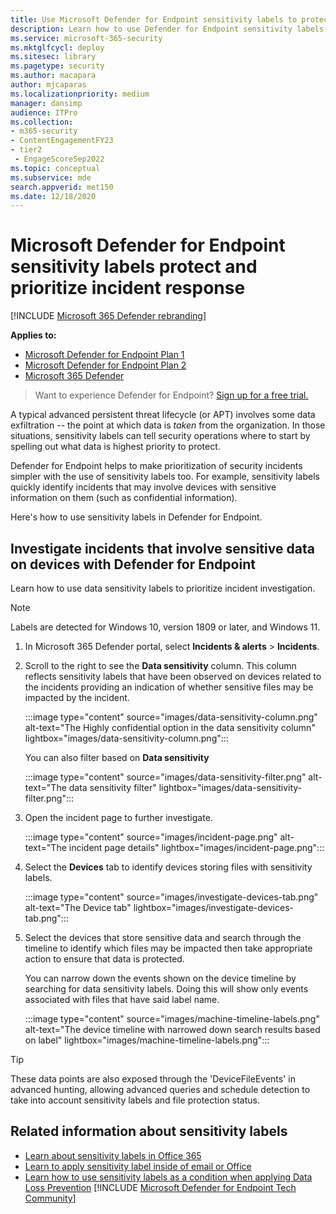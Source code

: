 ```yaml
---
title: Use Microsoft Defender for Endpoint sensitivity labels to protect your data and prioritize security incident response
description: Learn how to use Defender for Endpoint sensitivity labels to protect, prioritize, and investigate incidents that involve data loos, dlp, security incidents.
ms.service: microsoft-365-security
ms.mktglfcycl: deploy
ms.sitesec: library
ms.pagetype: security
ms.author: macapara
author: mjcaparas
ms.localizationpriority: medium
manager: dansimp
audience: ITPro
ms.collection: 
- m365-security
- ContentEngagementFY23
- tier2
 - EngageScoreSep2022
ms.topic: conceptual
ms.subservice: mde
search.appverid: met150
ms.date: 12/18/2020
---
```


# Microsoft Defender for Endpoint sensitivity labels protect and prioritize incident response

[!INCLUDE [Microsoft 365 Defender rebranding](../../includes/microsoft-defender.md)]

**Applies to:**
- [Microsoft Defender for Endpoint Plan 1](https://go.microsoft.com/fwlink/p/?linkid=2154037)
- [Microsoft Defender for Endpoint Plan 2](https://go.microsoft.com/fwlink/p/?linkid=2154037)
- [Microsoft 365 Defender](https://go.microsoft.com/fwlink/?linkid=2118804)

> Want to experience Defender for Endpoint? [Sign up for a free trial.](https://signup.microsoft.com/create-account/signup?products=7f379fee-c4f9-4278-b0a1-e4c8c2fcdf7e&ru=https://aka.ms/MDEp2OpenTrial?ocid=docs-wdatp-exposedapis-abovefoldlink)

A typical advanced persistent threat lifecycle (or APT) involves some data exfiltration -- the point at which data is *taken* from the organization. In those situations, sensitivity labels can tell security operations where to start by spelling out what data is highest priority to protect.

Defender for Endpoint helps to make prioritization of security incidents simpler with the use of sensitivity labels too. For example, sensitivity labels quickly identify incidents that may involve devices with sensitive information on them (such as confidential information).

Here's how to use sensitivity labels in Defender for Endpoint.

## Investigate incidents that involve sensitive data on devices with Defender for Endpoint

Learn how to use data sensitivity labels to prioritize incident investigation.

> [!NOTE]
> Labels are detected for Windows 10, version 1809 or later, and Windows 11.

1. In Microsoft 365 Defender portal, select **Incidents & alerts** \> **Incidents**.

2. Scroll to the right to see the **Data sensitivity** column. This column reflects sensitivity labels that have been observed on devices related to the incidents providing an indication of whether sensitive files may be impacted by the incident.

   :::image type="content" source="images/data-sensitivity-column.png" alt-text="The Highly confidential option in the data sensitivity column" lightbox="images/data-sensitivity-column.png":::

    You can also filter based on **Data sensitivity**

    :::image type="content" source="images/data-sensitivity-filter.png" alt-text="The data sensitivity filter" lightbox="images/data-sensitivity-filter.png":::

3. Open the incident page to further investigate.

   :::image type="content" source="images/incident-page.png" alt-text="The incident page details" lightbox="images/incident-page.png":::

4. Select the **Devices** tab to identify devices storing files with sensitivity labels.

   :::image type="content" source="images/investigate-devices-tab.png" alt-text="The Device tab" lightbox="images/investigate-devices-tab.png":::

5. Select the devices that store sensitive data and search through the timeline to identify which files may be impacted then take appropriate action to ensure that data is protected.

   You can narrow down the events shown on the device timeline by searching for data sensitivity labels. Doing this will show only events associated with files that have said label name.

   :::image type="content" source="images/machine-timeline-labels.png" alt-text="The device timeline with narrowed down search results based on label" lightbox="images/machine-timeline-labels.png":::

> [!TIP]
> These data points are also exposed through the 'DeviceFileEvents' in advanced hunting, allowing advanced queries and schedule detection to take into account sensitivity labels and file protection status.

## Related information about sensitivity labels

- [Learn about sensitivity labels in Office 365](../../compliance/sensitivity-labels.md)
- [Learn to apply sensitivity label inside of email or Office](https://support.microsoft.com/office/apply-sensitivity-labels-to-your-files-and-email-in-office-2f96e7cd-d5a4-403b-8bd7-4cc636bae0f9)
- [Learn how to use sensitivity labels as a condition when applying Data Loss Prevention](../../compliance/dlp-sensitivity-label-as-condition.md)
[!INCLUDE [Microsoft Defender for Endpoint Tech Community](../../includes/defender-mde-techcommunity.md)]
